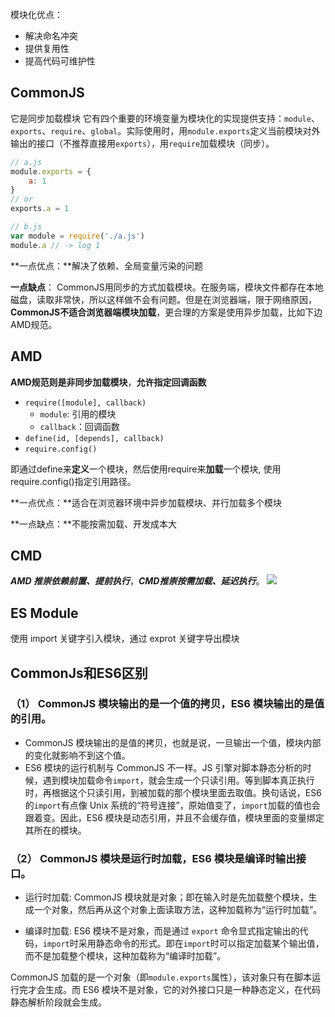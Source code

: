 
模块化优点：

- 解决命名冲突
- 提供复用性
- 提高代码可维护性


## CommonJS
它是同步加载模块
它有四个重要的环境变量为模块化的实现提供支持：`module`、`exports`、`require`、`global`。实际使用时，用`module.exports`定义当前模块对外输出的接口（不推荐直接用`exports`），用`require`加载模块（同步）。

```js
// a.js
module.exports = {
    a: 1
}
// or 
exports.a = 1

// b.js
var module = require('./a.js')
module.a // -> log 1
```


**一点优点：**解决了依赖、全局变量污染的问题

**一点缺点**： CommonJS用同步的方式加载模块。在服务端，模块文件都存在本地磁盘，读取非常快，所以这样做不会有问题。但是在浏览器端，限于网络原因，**CommonJS不适合浏览器端模块加载**，更合理的方案是使用异步加载，比如下边AMD规范。


## AMD 
**AMD规范则是非同步加载模块**，**允许指定回调函数**

-  `require([module], callback)`
	-  `module`: 引用的模块
	-  `callback`：回调函数
-  `define(id, [depends], callback)`
-   `require.config()`

即通过define来**定义**一个模块，然后使用require来**加载**一个模块, 使用require.config()指定引用路径。

**一点优点：**适合在浏览器环境中异步加载模块、并行加载多个模块

**一点缺点：**不能按需加载、开发成本大

## CMD
**_AMD 推崇依赖前置、提前执行_**，_**CMD推崇按需加载、延迟执行**_。
![](https://user-gold-cdn.xitu.io/2018/7/10/16482f4f79ba46b7?imageView2/0/w/1280/h/960/format/webp/ignore-error/1)


## ES Module
使用 import 关键字引入模块，通过 exprot 关键字导出模块

## CommonJs和ES6区别
### （1） CommonJS 模块输出的是一个值的拷贝，ES6 模块输出的是值的引用。

-   CommonJS 模块输出的是值的拷贝，也就是说，一旦输出一个值，模块内部的变化就影响不到这个值。
-   ES6 模块的运行机制与 CommonJS 不一样。JS 引擎对脚本静态分析的时候，遇到模块加载命令`import`，就会生成一个只读引用。等到脚本真正执行时，再根据这个只读引用，到被加载的那个模块里面去取值。换句话说，ES6 的`import`有点像 Unix 系统的“符号连接”，原始值变了，`import`加载的值也会跟着变。因此，ES6 模块是动态引用，并且不会缓存值，模块里面的变量绑定其所在的模块。

### （2） CommonJS 模块是运行时加载，ES6 模块是编译时输出接口。

-   运行时加载: CommonJS 模块就是对象；即在输入时是先加载整个模块，生成一个对象，然后再从这个对象上面读取方法，这种加载称为“运行时加载”。
    
-   编译时加载: ES6 模块不是对象，而是通过 `export` 命令显式指定输出的代码，`import`时采用静态命令的形式。即在`import`时可以指定加载某个输出值，而不是加载整个模块，这种加载称为“编译时加载”。
    

CommonJS 加载的是一个对象（即`module.exports`属性），该对象只有在脚本运行完才会生成。而 ES6 模块不是对象，它的对外接口只是一种静态定义，在代码静态解析阶段就会生成。

